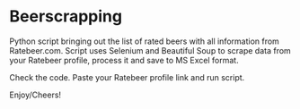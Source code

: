 # Beerscrapping

Python script bringing out the list of rated beers with all information from Ratebeer.com. 
Script uses Selenium and Beautiful Soup to scrape data from your Ratebeer profile, process it and save to MS Excel format.

Check the code. Paste your Ratebeer profile link and run script.

Enjoy/Cheers!
